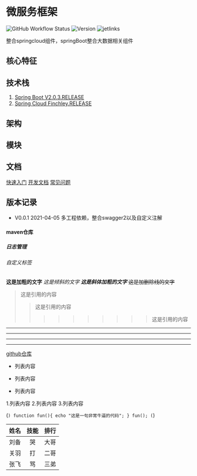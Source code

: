 # 微服务框架
![GitHub Workflow Status](https://img.shields.io/github/workflow/status/289562326/bigdata_mhm/Auto%20Deploy%20Docker?label=docker)
![Version](https://img.shields.io/badge/version-1.8--RELEASE-brightgreen)
![jetlinks](https://visitor-badge.glitch.me/badge?page_id=bigdata_mhm)

 整合springcloud组件，springBoot整合大数据相关组件
## 核心特征
## 技术栈
1. [Spring Boot V2.0.3.RELEASE](https://spring.io/projects/spring-boot)
2. [Spring Cloud Finchley.RELEASE](https://spring.io/projects/spring-cloud)
## 架构
## 模块
## 文档
[快速入门](http://jianshu.com)   [开发文档](http://jianshu.com)   [常见问题](http://jianshu.com)

## 版本记录
- V0.0.1 2021-04-05 多工程依赖，整合swagger2以及自定义注解













#### maven仓库
##### 日志管理
###### 自定义标签

**这是加粗的文字**
*这是倾斜的文字*
***这是斜体加粗的文字***
~~这是加删除线的文字~~

>这是引用的内容
>>这是引用的内容
>>>>>>>>>>这是引用的内容

---
----
***
*****

[github仓库](http://jianshu.com)

- 列表内容
+ 列表内容
* 列表内容


1.列表内容
2.列表内容
3.列表内容

(```)
    function fun(){
         echo "这是一句非常牛逼的代码";
    }
    fun();
(```)


姓名|技能|排行
--|:--:|--:
刘备|哭|大哥
关羽|打|二哥
张飞|骂|三弟
